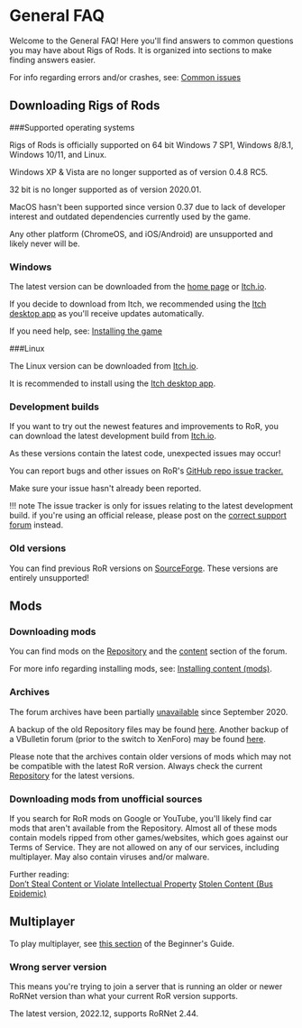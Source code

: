 General FAQ
============

Welcome to the General FAQ! Here you'll find answers to common questions you may have about Rigs of Rods.
It is organized into sections to make finding answers easier.

For info regarding errors and/or crashes, see: [Common issues](common-issues.md)

## Downloading Rigs of Rods

###Supported operating systems 
 
Rigs of Rods is officially supported on 64 bit Windows 7 SP1, Windows 8/8.1, Windows 10/11, and Linux.

Windows XP & Vista are no longer supported as of version 0.4.8 RC5. 

32 bit is no longer supported as of version 2020.01.

MacOS hasn't been supported since version 0.37 due to lack of developer interest and outdated dependencies currently used by the game.

Any other platform (ChromeOS, and iOS/Android) are unsupported and likely never will be.

### Windows

The latest version can be downloaded from the [home page](https://www.rigsofrods.org/download) or [Itch.io](https://rigs-of-rods.itch.io/rigs-of-rods).

If you decide to download from Itch, we recommended using the [Itch desktop app](https://itch.io/app) as you'll receive updates automatically.

If you need help, see: [Installing the game](installing-the-game.md)

###Linux

The Linux version can be downloaded from [Itch.io](https://rigs-of-rods.itch.io/rigs-of-rods).

It is recommended to install using the [Itch desktop app](https://itch.io/app).

### Development builds 

If you want to try out the newest features and improvements to RoR, you can download the latest development build from [Itch.io](https://rigs-of-rods.itch.io/rigs-of-rods-dev).

As these versions contain the latest code, unexpected issues may occur!

You can report bugs and other issues on RoR's [GitHub repo issue tracker.](https://github.com/RigsOfRods/rigs-of-rods/issues) 

Make sure your issue hasn't already been reported.

!!! note
	The issue tracker is only for issues relating to the latest development build. 
	if you're using an official release, please post on the [correct support forum](https://forum.rigsofrods.org/#troubleshooting.7) instead.

### Old versions 

You can find previous RoR versions on [SourceForge](https://sourceforge.net/projects/rigsofrods/files/rigsofrods/). These versions are entirely unsupported!

## Mods

### Downloading mods

You can find mods on the [Repository](https://forum.rigsofrods.org/resources/) and the [content](https://forum.rigsofrods.org/#showrooms.11) section of the forum.

For more info regarding installing mods, see: [Installing content (mods)](installing-content.md).

### Archives

The forum archives have been partially [unavailable](https://forum.rigsofrods.org/threads/archives-temporarily-unavailable.2777/) since September 2020.

A backup of the old Repository files may be found [here](https://cdn.anotherfoxguy.com/repo-backup/). 
Another backup of a VBulletin forum (prior to the switch to XenForo) may be found [here](http://www.austingratzer.com/rigs/).

Please note that the archives contain older versions of mods which may not be compatible with the latest RoR version. Always check the current [Repository](https://forum.rigsofrods.org/resources/) for the latest versions.

### Downloading mods from unofficial sources 

If you search for RoR mods on Google or YouTube, you'll likely find car mods that aren't available from the Repository. Almost all of these mods contain models ripped from other games/websites, which goes against our Terms of Service. 
They are not allowed on any of our services, including multiplayer. May also contain viruses and/or malware.

Further reading:<br>
[Don’t Steal Content or Violate Intellectual Property](../rules/community-guidelines.md#dont-steal-content-or-violate-intellectual-property)
[Stolen Content (Bus Epidemic)](https://forum.rigsofrods.org/threads/stolen-content-bus-epidemic.2034/)

## Multiplayer

To play multiplayer, see [this section](beginners-guide.md#multiplayer) of the Beginner's Guide.

### Wrong server version

This means you're trying to join a server that is running an older or newer RoRNet version than what your current RoR version supports.

The latest version, 2022.12, supports RoRNet 2.44.